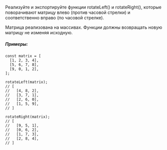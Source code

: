 Реализуйте и экспортируйте функции rotateLeft() и rotateRight(), которые поворачивают матрицу влево (против часовой стрелки) и соответственно вправо (по часовой стрелке).

Матрица реализована на массивах.
Функции должны возвращать новую матрицу не изменяя исходную.
##### Примеры:
```
const matrix = [
  [1, 2, 3, 4],
  [5, 6, 7, 8],
  [9, 0, 1, 2],
];

rotateLeft(matrix);
// [
//   [4, 8, 2],
//   [3, 7, 1],
//   [2, 6, 0],
//   [1, 5, 9],
// ]

rotateRight(matrix);
// [
//   [9, 5, 1],
//   [0, 6, 2],
//   [1, 7, 3],
//   [2, 8, 4],
// ]
```
